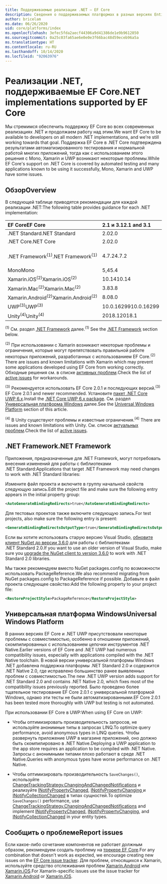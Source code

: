 ```yaml
---
title: Поддерживаемые реализации .NET — EF Core
description: Сведения о поддерживаемых платформах в разных версиях Entity Framework Core
author: bricelam
ms.date: 06/26/2020
uid: core/platforms/index
ms.openlocfilehash: 3efec5fda2aecf44306a9d41386de1e9b9612850
ms.sourcegitcommit: 0a25c03fa65ae6e0e0e3f66bac48d59eceb96a5a
ms.translationtype: HT
ms.contentlocale: ru-RU
ms.lasthandoff: 10/14/2020
ms.locfileid: "92063976"
---
```

# <a name="net-implementations-supported-by-ef-core"></a><span data-ttu-id="c777e-103">Реализации .NET, поддерживаемые EF Core</span><span class="sxs-lookup"><span data-stu-id="c777e-103">.NET implementations supported by EF Core</span></span>

<span data-ttu-id="c777e-104">Мы стремимся обеспечить поддержку EF Core во всех современных реализациях .NET и продолжаем работу над этим.</span><span class="sxs-lookup"><span data-stu-id="c777e-104">We want EF Core to be available to developers on all modern .NET implementations, and we're still working towards that goal.</span></span> <span data-ttu-id="c777e-105">Поддержка EF Core в .NET Core подтверждена результатами автоматизированного тестирования и нормальной работой многих приложений, тогда как с использованием этого решения с Mono, Xamarin и UWP возникают некоторые проблемы.</span><span class="sxs-lookup"><span data-stu-id="c777e-105">While EF Core's support on .NET Core is covered by automated testing and many applications known to be using it successfully, Mono, Xamarin and UWP have some issues.</span></span>

## <a name="overview"></a><span data-ttu-id="c777e-106">Обзор</span><span class="sxs-lookup"><span data-stu-id="c777e-106">Overview</span></span>

<span data-ttu-id="c777e-107">В следующей таблице приводятся рекомендации для каждой реализации .NET:</span><span class="sxs-lookup"><span data-stu-id="c777e-107">The following table provides guidance for each .NET implementation:</span></span>

| <span data-ttu-id="c777e-108">EF Core</span><span class="sxs-lookup"><span data-stu-id="c777e-108">EF Core</span></span>                       | <span data-ttu-id="c777e-109">2.1 и 3.1</span><span class="sxs-lookup"><span data-stu-id="c777e-109">2.1 and 3.1</span></span> | <span data-ttu-id="c777e-110">5.0</span><span class="sxs-lookup"><span data-stu-id="c777e-110">5.0</span></span>             |
|:------------------------------|:------------|:----------------|
| <span data-ttu-id="c777e-111">.NET Standard</span><span class="sxs-lookup"><span data-stu-id="c777e-111">.NET Standard</span></span>                 | <span data-ttu-id="c777e-112">2.0</span><span class="sxs-lookup"><span data-stu-id="c777e-112">2.0</span></span>         | <span data-ttu-id="c777e-113">2.1</span><span class="sxs-lookup"><span data-stu-id="c777e-113">2.1</span></span>             |
| <span data-ttu-id="c777e-114">.NET Core</span><span class="sxs-lookup"><span data-stu-id="c777e-114">.NET Core</span></span>                     | <span data-ttu-id="c777e-115">2.0</span><span class="sxs-lookup"><span data-stu-id="c777e-115">2.0</span></span>         | <span data-ttu-id="c777e-116">3.0</span><span class="sxs-lookup"><span data-stu-id="c777e-116">3.0</span></span>             |
| <span data-ttu-id="c777e-117">.NET Framework<sup>(1)</sup></span><span class="sxs-lookup"><span data-stu-id="c777e-117">.NET Framework<sup>(1)</sup></span></span>  | <span data-ttu-id="c777e-118">4.7.2</span><span class="sxs-lookup"><span data-stu-id="c777e-118">4.7.2</span></span>       | <span data-ttu-id="c777e-119">(Не поддерживается)</span><span class="sxs-lookup"><span data-stu-id="c777e-119">(not supported)</span></span> |
| <span data-ttu-id="c777e-120">Mono</span><span class="sxs-lookup"><span data-stu-id="c777e-120">Mono</span></span>                          | <span data-ttu-id="c777e-121">5,4</span><span class="sxs-lookup"><span data-stu-id="c777e-121">5.4</span></span>         | <span data-ttu-id="c777e-122">6.4</span><span class="sxs-lookup"><span data-stu-id="c777e-122">6.4</span></span>             |
| <span data-ttu-id="c777e-123">Xamarin.iOS<sup>(2)</sup></span><span class="sxs-lookup"><span data-stu-id="c777e-123">Xamarin.iOS<sup>(2)</sup></span></span>     | <span data-ttu-id="c777e-124">10.14</span><span class="sxs-lookup"><span data-stu-id="c777e-124">10.14</span></span>       | <span data-ttu-id="c777e-125">12.16</span><span class="sxs-lookup"><span data-stu-id="c777e-125">12.16</span></span>           |
| <span data-ttu-id="c777e-126">Xamarin.Mac<sup>(2)</sup></span><span class="sxs-lookup"><span data-stu-id="c777e-126">Xamarin.Mac<sup>(2)</sup></span></span>     | <span data-ttu-id="c777e-127">3.8</span><span class="sxs-lookup"><span data-stu-id="c777e-127">3.8</span></span>         | <span data-ttu-id="c777e-128">5.16</span><span class="sxs-lookup"><span data-stu-id="c777e-128">5.16</span></span>            |
| <span data-ttu-id="c777e-129">Xamarin.Android<sup>(2)</sup></span><span class="sxs-lookup"><span data-stu-id="c777e-129">Xamarin.Android<sup>(2)</sup></span></span> | <span data-ttu-id="c777e-130">8.0</span><span class="sxs-lookup"><span data-stu-id="c777e-130">8.0</span></span>         | <span data-ttu-id="c777e-131">10.0</span><span class="sxs-lookup"><span data-stu-id="c777e-131">10.0</span></span>            |
| <span data-ttu-id="c777e-132">UWP<sup>(3)</sup></span><span class="sxs-lookup"><span data-stu-id="c777e-132">UWP<sup>(3)</sup></span></span>             | <span data-ttu-id="c777e-133">10.0.16299</span><span class="sxs-lookup"><span data-stu-id="c777e-133">10.0.16299</span></span>  | <span data-ttu-id="c777e-134">TBD</span><span class="sxs-lookup"><span data-stu-id="c777e-134">TBD</span></span>             |
| <span data-ttu-id="c777e-135">Unity<sup>(4)</sup></span><span class="sxs-lookup"><span data-stu-id="c777e-135">Unity<sup>(4)</sup></span></span>           | <span data-ttu-id="c777e-136">2018.1</span><span class="sxs-lookup"><span data-stu-id="c777e-136">2018.1</span></span>      | <span data-ttu-id="c777e-137">TBD</span><span class="sxs-lookup"><span data-stu-id="c777e-137">TBD</span></span>             |

<span data-ttu-id="c777e-138"><sup>(1)</sup> См. раздел [.NET Framework](#net-framework) далее.</span><span class="sxs-lookup"><span data-stu-id="c777e-138"><sup>(1)</sup> See the [.NET Framework](#net-framework) section below.</span></span>

<span data-ttu-id="c777e-139"><sup>(2)</sup> При использовании с Xamarin возникают некоторые проблемы и ограничения, которые могут препятствовать правильной работе некоторых приложений, разработанных с использованием EF Core.</span><span class="sxs-lookup"><span data-stu-id="c777e-139"><sup>(2)</sup> There are issues and known limitations with Xamarin which may prevent some applications developed using EF Core from working correctly.</span></span> <span data-ttu-id="c777e-140">Обходные решения см. в списке [активных проблем](https://github.com/aspnet/entityframeworkCore/issues?q=is%3Aopen+is%3Aissue+label%3Aarea-xamarin).</span><span class="sxs-lookup"><span data-stu-id="c777e-140">Check the list of [active issues](https://github.com/aspnet/entityframeworkCore/issues?q=is%3Aopen+is%3Aissue+label%3Aarea-xamarin) for workarounds.</span></span>

<span data-ttu-id="c777e-141"><sup>(3)</sup> Рекомендуется использовать EF Core 2.0.1 и последующих версий.</span><span class="sxs-lookup"><span data-stu-id="c777e-141"><sup>(3)</sup> EF Core 2.0.1 and newer recommended.</span></span> <span data-ttu-id="c777e-142">Установите [пакет .NET Core UWP 6.x](https://www.nuget.org/packages/Microsoft.NETCore.UniversalWindowsPlatform/).</span><span class="sxs-lookup"><span data-stu-id="c777e-142">Install the [.NET Core UWP 6.x package](https://www.nuget.org/packages/Microsoft.NETCore.UniversalWindowsPlatform/).</span></span> <span data-ttu-id="c777e-143">См. раздел [Универсальная платформа Windows](#universal-windows-platform) далее.</span><span class="sxs-lookup"><span data-stu-id="c777e-143">See the [Universal Windows Platform](#universal-windows-platform) section of this article.</span></span>

<span data-ttu-id="c777e-144"><sup>(4)</sup> В Unity существуют проблемы и известные ограничения.</span><span class="sxs-lookup"><span data-stu-id="c777e-144"><sup>(4)</sup> There are issues and known limitations with Unity.</span></span> <span data-ttu-id="c777e-145">См. список [актуальных проблем](https://github.com/aspnet/entityframeworkCore/issues?q=is%3Aopen+is%3Aissue+label%3Aarea-unity).</span><span class="sxs-lookup"><span data-stu-id="c777e-145">Check the list of [active issues](https://github.com/aspnet/entityframeworkCore/issues?q=is%3Aopen+is%3Aissue+label%3Aarea-unity).</span></span>

## <a name="net-framework"></a><span data-ttu-id="c777e-146">.NET Framework</span><span class="sxs-lookup"><span data-stu-id="c777e-146">.NET Framework</span></span>

<span data-ttu-id="c777e-147">Приложения, предназначенные для .NET Framework, могут потребовать внесения изменений для работы с библиотеками .NET Standard:</span><span class="sxs-lookup"><span data-stu-id="c777e-147">Applications that target .NET Framework may need changes to work with .NET Standard libraries:</span></span>

<span data-ttu-id="c777e-148">Измените файл проекта и включите в группу начальной свойств следующую запись.</span><span class="sxs-lookup"><span data-stu-id="c777e-148">Edit the project file and make sure the following entry appears in the initial property group:</span></span>

```xml
<AutoGenerateBindingRedirects>true</AutoGenerateBindingRedirects>
```

<span data-ttu-id="c777e-149">Для тестовых проектов также включите следующую запись.</span><span class="sxs-lookup"><span data-stu-id="c777e-149">For test projects, also make sure the following entry is present:</span></span>

```xml
<GenerateBindingRedirectsOutputType>true</GenerateBindingRedirectsOutputType>
```

<span data-ttu-id="c777e-150">Если вы хотите использовать старую версию Visual Studio, [обновите клиент NuGet до версии 3.6.0](https://www.nuget.org/downloads) для работы с библиотеками .NET Standard 2.0.</span><span class="sxs-lookup"><span data-stu-id="c777e-150">If you want to use an older version of Visual Studio, make sure you [upgrade the NuGet client to version 3.6.0](https://www.nuget.org/downloads) to work with .NET Standard 2.0 libraries.</span></span>

<span data-ttu-id="c777e-151">Мы также рекомендуем вместо NuGet packages.config по возможности использовать PackageReference.</span><span class="sxs-lookup"><span data-stu-id="c777e-151">We also recommend migrating from NuGet packages.config to PackageReference if possible.</span></span> <span data-ttu-id="c777e-152">Добавьте в файл проекта следующее свойство:</span><span class="sxs-lookup"><span data-stu-id="c777e-152">Add the following property to your project file:</span></span>

```xml
<RestoreProjectStyle>PackageReference</RestoreProjectStyle>
```

## <a name="universal-windows-platform"></a><span data-ttu-id="c777e-153">Универсальная платформа Windows</span><span class="sxs-lookup"><span data-stu-id="c777e-153">Universal Windows Platform</span></span>

<span data-ttu-id="c777e-154">В ранних версиях EF Core и .NET UWP присутствовали некоторые проблемы с совместимостью, особенно в отношении приложений, скомпилированных с использованием цепочки инструментов .NET Native.</span><span class="sxs-lookup"><span data-stu-id="c777e-154">Earlier versions of EF Core and .NET UWP had numerous compatibility issues, especially with applications compiled with the .NET Native toolchain.</span></span> <span data-ttu-id="c777e-155">В новой версии универсальной платформы Windows .NET добавлена поддержка платформы .NET Standard 2.0 и содержится .NET Native 2.0, где исправлено большинство ранее выявленных проблем с совместимостью.</span><span class="sxs-lookup"><span data-stu-id="c777e-155">The new .NET UWP version adds support for .NET Standard 2.0 and contains .NET Native 2.0, which fixes most of the compatibility issues previously reported.</span></span> <span data-ttu-id="c777e-156">Было проведено более тщательное тестирование EF Core 2.0.1 с универсальной платформой Windows, однако эти тесты не были автоматизированными.</span><span class="sxs-lookup"><span data-stu-id="c777e-156">EF Core 2.0.1 has been tested more thoroughly with UWP but testing is not automated.</span></span>

<span data-ttu-id="c777e-157">При использовании EF Core в UWP:</span><span class="sxs-lookup"><span data-stu-id="c777e-157">When using EF Core on UWP:</span></span>

* <span data-ttu-id="c777e-158">Чтобы оптимизировать производительность запросов, не используйте анонимные типы в запросах LINQ.</span><span class="sxs-lookup"><span data-stu-id="c777e-158">To optimize query performance, avoid anonymous types in LINQ queries.</span></span> <span data-ttu-id="c777e-159">Чтобы развернуть приложение UWP в магазине приложений, оно должно быть скомпилировано в .NET Native.</span><span class="sxs-lookup"><span data-stu-id="c777e-159">Deploying a UWP application to the app store requires an application to be compiled with .NET Native.</span></span> <span data-ttu-id="c777e-160">Запросы с анонимными типами плохо работают в среде .NET Native.</span><span class="sxs-lookup"><span data-stu-id="c777e-160">Queries with anonymous types have worse performance on .NET Native.</span></span>

* <span data-ttu-id="c777e-161">Чтобы оптимизировать производительность `SaveChanges()`, используйте [ChangeTrackingStrategy.ChangingAndChangedNotifications](/dotnet/api/microsoft.entityframeworkcore.changetrackingstrategy) и реализуйте [INotifyPropertyChanged](https://msdn.microsoft.com/library/system.componentmodel.inotifypropertychanged.aspx), [INotifyPropertyChanging ](https://msdn.microsoft.com/library/system.componentmodel.inotifypropertychanging.aspx) и [INotifyCollectionChanged](https://msdn.microsoft.com/library/system.collections.specialized.inotifycollectionchanged.aspx) в типах сущностей.</span><span class="sxs-lookup"><span data-stu-id="c777e-161">To optimize `SaveChanges()` performance, use [ChangeTrackingStrategy.ChangingAndChangedNotifications](/dotnet/api/microsoft.entityframeworkcore.changetrackingstrategy) and implement [INotifyPropertyChanged](https://msdn.microsoft.com/library/system.componentmodel.inotifypropertychanged.aspx), [INotifyPropertyChanging](https://msdn.microsoft.com/library/system.componentmodel.inotifypropertychanging.aspx), and [INotifyCollectionChanged](https://msdn.microsoft.com/library/system.collections.specialized.inotifycollectionchanged.aspx) in your entity types.</span></span>

## <a name="report-issues"></a><span data-ttu-id="c777e-162">Сообщить о проблеме</span><span class="sxs-lookup"><span data-stu-id="c777e-162">Report issues</span></span>

<span data-ttu-id="c777e-163">Если какое-либо сочетание компонентов не работает должным образом, рекомендуем создать проблему на [трекере EF Core](https://github.com/aspnet/entityframeworkcore/issues/new).</span><span class="sxs-lookup"><span data-stu-id="c777e-163">For any combination that doesn't work as expected, we encourage creating new issues on the [EF Core issue tracker](https://github.com/aspnet/entityframeworkcore/issues/new).</span></span> <span data-ttu-id="c777e-164">Для проблем, относящихся к Xamarin, используйте средство отслеживания проблем [Xamarin.Android](https://github.com/xamarin/xamarin-android/issues/new) или [Xamarin.iOS](https://github.com/xamarin/xamarin-macios/issues/new).</span><span class="sxs-lookup"><span data-stu-id="c777e-164">For Xamarin-specific issues use the issue tracker for [Xamarin.Android](https://github.com/xamarin/xamarin-android/issues/new) or [Xamarin.iOS](https://github.com/xamarin/xamarin-macios/issues/new).</span></span>
